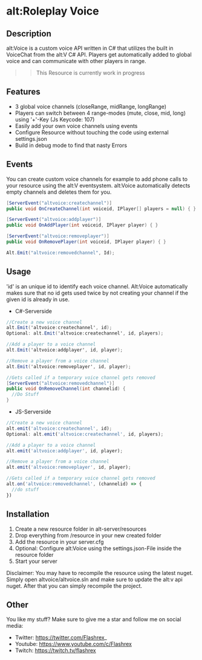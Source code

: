 # alt:Roleplay Voice

## Description

alt:Voice is a custom voice API written in C# that utilizes the built in VoiceChat from the alt:V C# API.
Players get automatically added to global voice and can communicate with other players in range.

>> This Resource is currently work in progress

## Features

* 3 global voice channels (closeRange, midRange, longRange)
* Players can switch between 4 range-modes (mute, close, mid, long) using '+'-Key (Js Keycode: 107)
* Easily add your own voice channels using events
* Configure Resource without touching the code using external settings.json
* Build in debug mode to find that nasty Errors

## Events

You can create custom voice channels for example to add phone calls to your resource using the alt:V eventsystem.
alt:Voice automatically detects empty channels and deletes them for you.

```csharp
[ServerEvent("altvoice:createchannel")]
public void OnCreateChannel(int voiceid, IPlayer[] players = null) { }

[ServerEvent("altvoice:addplayer")]
public void OnAddPlayer(int voiceid, IPlayer player) { }

[ServerEvent("altvoice:removeplayer")]
public void OnRemovePlayer(int voiceid, IPlayer player) { }

Alt.Emit("altvoice:removedchannel", Id);
```

## Usage

'id' is an unique id to identify each voice channel.
Alt:Voice automatically makes sure that no id gets used twice by not creating your channel if the given id is already in use.

* C#-Serverside
```csharp
//Create a new voice channel
alt.Emit('altvoice:createchannel', id); 
Optional: alt.Emit('altvoice:createchannel', id, players); 

//Add a player to a voice channel
alt.Emit('altvoice:addplayer', id, player);

//Remove a player from a voice channel
alt.Emit('altvoice:removeplayer', id, player);

//Gets called if a temporary voice channel gets removed
[ServerEvent("altvoice:removedchannel")]
public void OnRemoveChannel(int channelid) {
  //Do Stuff
}
```

* JS-Serverside
```javascript
//Create a new voice channel
alt.emit('altvoice:createchannel', id); 
Optional: alt.emit('altvoice:createchannel', id, players); 

//Add a player to a voice channel
alt.emit('altvoice:addplayer', id, player);

//Remove a player from a voice channel
alt.emit('altvoice:removeplayer', id, player);

//Gets called if a temporary voice channel gets removed
alt.on('altvoice:removedchannel', (channelid) => {
  //do stuff
})
```

## Installation

1. Create a new resource folder in alt-server/resources
2. Drop everything from /resource in your new created folder
3. Add the resource in your server.cfg
4. Optional: Configure alt:Voice using the settings.json-File inside the resource folder
5. Start your server

Disclaimer: You may have to recompile the resource using the latest nuget.
Simply open altvoice/altvoice.sln and make sure to update the alt:v api nuget.
After that you can simply recompile the project.

## Other

You like my stuff?
Make sure to give me a star and follow me on social media:
* Twitter: https://twitter.com/Flashrex_
* Youtube: https://www.youtube.com/c/Flashrex
* Twitch: https://twitch.tv/flashrex

